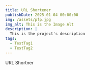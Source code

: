 ```yaml
---
title: URL Shortener
publishDate: 2025-01-04 00:00:00
img: /assets/pfp.jpg
img_alt: This is the Image Alt
description: |
  This is the project's description
tags:
  - TestTag1
  - TestTag2
---
```


URL Shortner
